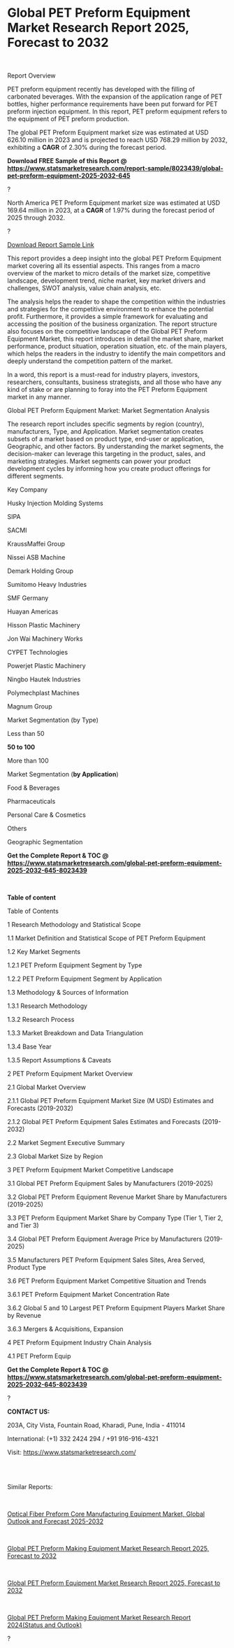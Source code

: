 <h1>Global PET Preform Equipment Market Research Report 2025, Forecast to 2032</h1><br/><p>Report Overview</p>
 
 
 
 <p>PET preform equipment recently has developed with the filling of carbonated beverages. With the expansion of the application range of PET bottles, higher performance requirements have been put forward for PET preform injection equipment. In this report, PET preform equipment refers to the equipment of PET preform production.</p>
 
 
 
 <p>The global PET Preform Equipment market size was estimated at USD 626.10 million in 2023 and is projected to reach USD 768.29 million by 2032, exhibiting a <strong>CAGR</strong> of 2.30% during the forecast period.</p>
 
 
 
 <div><b>Download FREE Sample of this Report @ <a href="https://www.statsmarketresearch.com/download-free-sample/8023439/global-pet-preform-equipment-2025-2032-645">https://www.statsmarketresearch.com/report-sample/8023439/global-pet-preform-equipment-2025-2032-645</a></b></div>
 
 
 
 <p>? </p>
 
 
 
 <p>North America PET Preform Equipment market size was estimated at USD 169.64 million in 2023, at a <strong>CAGR</strong> of 1.97% during the forecast period of 2025 through 2032.</p>
 
 
 
 <p>? </p>
 
 
 
 <p><a href="https://www.statsmarketresearch.com/download-free-sample/8023439/global-pet-preform-equipment-2025-2032-645">Download Report Sample Link</a></p>
 
 
 
 <p>This report provides a deep insight into the global PET Preform Equipment market covering all its essential aspects. This ranges from a macro overview of the market to micro details of the market size, competitive landscape, development trend, niche market, key market drivers and challenges, SWOT analysis, value chain analysis, etc.</p>
 
 
 
 <p>The analysis helps the reader to shape the competition within the industries and strategies for the competitive environment to enhance the potential profit. Furthermore, it provides a simple framework for evaluating and accessing the position of the business organization. The report structure also focuses on the competitive landscape of the Global PET Preform Equipment Market, this report introduces in detail the market share, market performance, product situation, operation situation, etc. of the main players, which helps the readers in the industry to identify the main competitors and deeply understand the competition pattern of the market.</p>
 
 
 
 <p>In a word, this report is a must-read for industry players, investors, researchers, consultants, business strategists, and all those who have any kind of stake or are planning to foray into the PET Preform Equipment market in any manner.</p>
 
 
 
 <p>Global PET Preform Equipment Market: Market Segmentation Analysis</p>
 
 
 
 <p>The research report includes specific segments by region (country), manufacturers, Type, and Application. Market segmentation creates subsets of a market based on product type, end-user or application, Geographic, and other factors. By understanding the market segments, the decision-maker can leverage this targeting in the product, sales, and marketing strategies. Market segments can power your product development cycles by informing how you create product offerings for different segments.</p>
 
 
 
 <p>Key Company</p>
 
 
 
 <p>Husky Injection Molding Systems</p>
 
 
 
 <p>SIPA</p>
 
 
 
 <p>SACMI</p>
 
 
 
 <p>KraussMaffei Group</p>
 
 
 
 <p>Nissei ASB Machine</p>
 
 
 
 <p>Demark Holding Group</p>
 
 
 
 <p>Sumitomo Heavy Industries</p>
 
 
 
 <p>SMF Germany</p>
 
 
 
 <p>Huayan Americas</p>
 
 
 
 <p>Hisson Plastic Machinery</p>
 
 
 
 <p>Jon Wai Machinery Works</p>
 
 
 
 <p>CYPET Technologies</p>
 
 
 
 <p>Powerjet Plastic Machinery</p>
 
 
 
 <p>Ningbo Hautek Industries</p>
 
 
 
 <p>Polymechplast Machines</p>
 
 
 
 <p>Magnum Group</p>
 
 
 
 <p>Market Segmentation (by Type)</p>
 
 
 
 <p>Less than 50</p>
 
 
 
 <p><strong>50 to 100</strong></p>
 
 
 
 <p>More than 100</p>
 
 
 
 <p>Market Segmentation (<strong>by Application</strong>)</p>
 
 
 
 <p>Food & Beverages</p>
 
 
 
 <p>Pharmaceuticals</p>
 
 
 
 <p>Personal Care & Cosmetics</p>
 
 
 
 <p>Others</p>
 
 
 
 <p>Geographic Segmentation</p>
 
 
 
 <div><b>Get the Complete Report & TOC @ <a href="https://www.statsmarketresearch.com/global-pet-preform-equipment-2025-2032-645-8023439">https://www.statsmarketresearch.com/global-pet-preform-equipment-2025-2032-645-8023439</a></b></div>
 
 
 
 <p><br />
 
 <b>Table of content</b></p>
 
 
 
 <p>Table of Contents<br />
 
 1 Research Methodology and Statistical Scope<br />
 
 1.1 Market Definition and Statistical Scope of PET Preform Equipment<br />
 
 1.2 Key Market Segments<br />
 
 1.2.1 PET Preform Equipment Segment by Type<br />
 
 1.2.2 PET Preform Equipment Segment by Application<br />
 
 1.3 Methodology & Sources of Information<br />
 
 1.3.1 Research Methodology<br />
 
 1.3.2 Research Process<br />
 
 1.3.3 Market Breakdown and Data Triangulation<br />
 
 1.3.4 Base Year<br />
 
 1.3.5 Report Assumptions & Caveats<br />
 
 2 PET Preform Equipment Market Overview<br />
 
 2.1 Global Market Overview<br />
 
 2.1.1 Global PET Preform Equipment Market Size (M USD) Estimates and Forecasts (2019-2032)<br />
 
 2.1.2 Global PET Preform Equipment Sales Estimates and Forecasts (2019-2032)<br />
 
 2.2 Market Segment Executive Summary<br />
 
 2.3 Global Market Size by Region<br />
 
 3 PET Preform Equipment Market Competitive Landscape<br />
 
 3.1 Global PET Preform Equipment Sales by Manufacturers (2019-2025)<br />
 
 3.2 Global PET Preform Equipment Revenue Market Share by Manufacturers (2019-2025)<br />
 
 3.3 PET Preform Equipment Market Share by Company Type (Tier 1, Tier 2, and Tier 3)<br />
 
 3.4 Global PET Preform Equipment Average Price by Manufacturers (2019-2025)<br />
 
 3.5 Manufacturers PET Preform Equipment Sales Sites, Area Served, Product Type<br />
 
 3.6 PET Preform Equipment Market Competitive Situation and Trends<br />
 
 3.6.1 PET Preform Equipment Market Concentration Rate<br />
 
 3.6.2 Global 5 and 10 Largest PET Preform Equipment Players Market Share by Revenue<br />
 
 3.6.3 Mergers & Acquisitions, Expansion<br />
 
 4 PET Preform Equipment Industry Chain Analysis<br />
 
 4.1 PET Preform Equip</p>
 
 
 
 <div><b>Get the Complete Report & TOC @ <a href="https://www.statsmarketresearch.com/global-pet-preform-equipment-2025-2032-645-8023439">https://www.statsmarketresearch.com/global-pet-preform-equipment-2025-2032-645-8023439</a></b></div>
 
 
 
 <p>? </p>
 
 
 
 <p><b>CONTACT US:</b><br />
 
 203A, City Vista, Fountain Road, Kharadi, Pune, India - 411014<br />
 
 International: (+1) 332 2424 294 / +91 916-916-4321<br />
 
 Visit: <a href="https://www.statsmarketresearch.com/">https://www.statsmarketresearch.com/</a><br />
 
 <br />
 
 <br />
 
 Similar Reports:<br />
 
 <br />
 
 <a href="https://www.statsmarketresearch.com/global-optical-fiber-preform-core-manufacturing-equipment-forecast-2025-2032-984-8026471">Optical Fiber Preform Core Manufacturing Equipment Market, Global Outlook and Forecast 2025-2032</a><br />
 
 <br />
 
 <a href="https://www.statsmarketresearch.com/global-pet-preform-making-equipment-2025-2032-922-8023437">Global PET Preform Making Equipment Market Research Report 2025, Forecast to 2032</a><br />
 
 <br />
 
 <a href="https://www.statsmarketresearch.com/global-pet-preform-equipment-2025-2032-104-8023441">Global PET Preform Equipment Market Research Report 2025, Forecast to 2032</a><br />
 
 <br />
 
 <a href="https://www.statsmarketresearch.com/global-pet-preform-making-equipment-2024-459-7912855">Global PET Preform Making Equipment Market Research Report 2024(Status and Outlook)</a><br />
 
 ? </p>